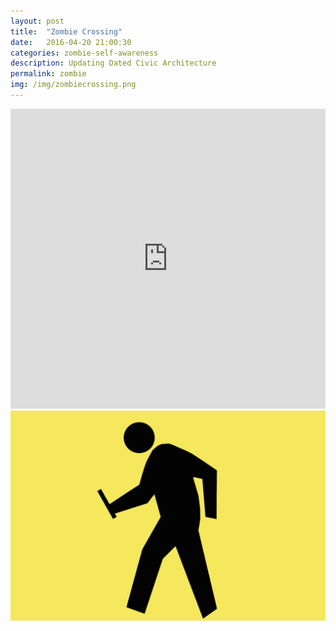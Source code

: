 ```yaml
---
layout: post
title:  "Zombie Crossing"
date:   2016-04-20 21:00:30
categories: zombie-self-awareness
description: Updating Dated Civic Architecture
permalink: zombie
img: /img/zombiecrossing.png
---
```


<div class="col-xs-12">
	<iframe width="100%" height="480" src="https://www.youtube.com/embed/raWhliAt30c" frameborder="0" allowfullscreen></iframe>
</div>
<!-- <div class="col-xs-1"></div> -->
<div class="col-xs-12">
	<img src="/img/zombiecrossing.png" class="img-responsive" alt="Responsive image"/>
</div>

